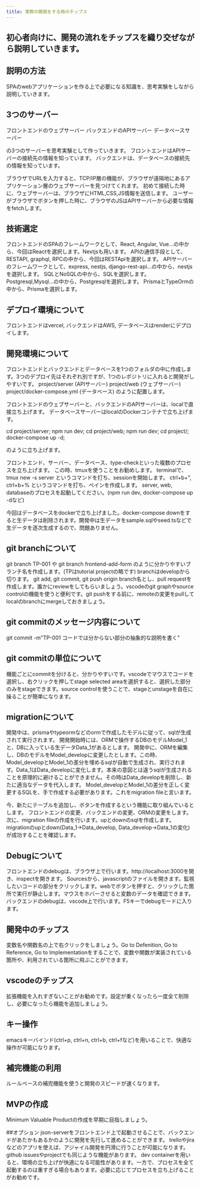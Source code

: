 ```yaml
---
title: 実際の開発をする時のチップス
---
```


## 初心者向けに、開発の流れをチップスを織り交ぜながら説明していきます。

## 説明の方法
SPAのwebアプリケーションを作る上で必要になる知識を、思考実験をしながら説明していきます。

## 3つのサーバー
フロントエンドのウェブサーバー
バックエンドのAPIサーバー
データベースサーバー

の3つのサーバーを思考実験として作っていきます。
フロントエンドはAPIサーバーの接続先の情報を知っています。
バックエンドは、データベースの接続先の情報を知っています。

ブラウザでURLを入力すると、TCP/IP層の機能が、ブラウザが遠隔地にあるアプリケーション層のウェブサーバーを見つけてくれます。
初めて接続した時に、ウェブサーバーは、ブラウザにHTML,CSS,JS情報を送信します。
ユーザーがブラウザでボタンを押した時に、ブラウザのJSはAPIサーバーから必要な情報をfetchします。


## 技術選定
フロントエンドのSPAのフレームワークとして、React, Angular, Vue...の中から、今回はReactを選択します。Nextjsも用います。
APIの通信手段として、RESTAPI, graphql, RPCの中から、今回はRESTApiを選択します。
APIサーバーのフレームワークとして、express, nestjs, django-rest-api...の中から、nestjsを選択します。
SQLとNoSQLの中から、SQLを選択します。Postgresql,Mysql...の中から、Postgresqlを選択します。
PrismaとTypeOrmの中から、Prismaを選択します。

## デプロイ環境について
フロントエンドはvercel, バックエンドはAWS, データベースはrenderにデプロイします。

## 開発環境について
フロントエンドとバックエンドとデータベースを1つのフォルダの中に作成します。3つのデプロイ先はそれぞれ別ですが、1つのレポジトリに入れると開発がしやすいです。
project/server (APIサーバー)
project/web (ウェブサーバー)
project/docker-compose.yml (データベース)
のように配置します。

フロントエンドのウェブサーバーと、バックエンドのAPIサーバーは、localで直接立ち上げます。
データベースサーバーはlocalのDockerコンテナで立ち上げます。

cd project/server; npm run dev;
cd project/web; npm run dev;
cd project/; docker-compose up -d;

のように立ち上げます。

フロントエンド、サーバー、データベース、type-checkといった複数のプロセスを立ち上げます。
この時、tmuxを使うことをお勧めします。
terminalで、tmux new -s server というコマンドを打ち、sessionを開始します。
ctrl+b+", ctrl+b+% というコマンドを打ち、ペインを作成します。
server, web, databaseのプロセスを起動してください。(npm run dev, docker-compose up -dなど)

今回はデータベースをdockerで立ち上げました。docker-compose downをすると生データは削除されます。開発中は生データをsample.sqlやseed.tsなどで生データを逐次生成するので、問題ありません。

## git branchについて
git branch TP-001 や git branch frontend-add-form
のように分かりやすいブランチ名を作成します。(TPはtutorial projectの略です)
branchはdevelopから切ります。
git add, git commit, git push origin branch名とし、pull requestを作成します。誰かにreviewをしてもらいましょう。vscodeのgit graphやsource controlの機能を使うと便利です。git pushをする前に、remoteの変更をpullしてlocalのbranchにmergeしておきましょう。

## git commitのメッセージ内容について
git commit -m"TP-001 コードでは分からない部分の抽象的な説明を書く"

## git commitの単位について
機能ごとにcommitを分けると、分かりやすいです。vscodeでマウスでコードを選択し、右クリックを押してstage selected areaを選択すると、選択した部分のみをstageできます。source controlを使うことで、stageとunstageを自在に操ることが簡単になります。

## migrationについて
開発中は、prismaやtypeormなどのormで作成したモデルに従って、sqlが生成されて実行されます。
開発開始時には、ORMで操作するDBのモデルModel_1と、DBに入っている生データData_1があるとします。
開発中に、ORMを編集し、DBのモデルをModel_developに変更したとします。この時、Model_developとModel_1の差分を埋めるsqlが自動で生成され、実行されます。Data_1はData_developに変化します。本来の意図とは違うsqlが生成されることを原理的に避けることができません。その時はData_developを削除し、新たに適当なデータを代入します。
Model_developとModel_1の差分を正しく変更するSQLを、手で作成する必要があります。これをmigration fileと言います。

今、新たにテーブルを追加し、ボタンを作成するという機能に取り組んでいるとします。
フロントエンドの変更、バックエンドの変更、ORMの変更をします。
次に、migration fileの作成を行います。upとdownのsqlを作成します。
migrationのupとdown(Data_1→Data_develop, Data_develop→Data_1の変化)が成功することを確認します。

## Debugについて
フロントエンドのdebugは、ブラウザ上で行います。http://localhost:3000を開き、inspectを開きます。
Sourcesから、javascriptのファイルを開きます。監視したいコードの部分をクリックします。webでボタンを押すと、クリックした箇所で実行が静止します。マウスをホバーさせると変数のデータを確認できます。
バックエンドのdebugは、vscode上で行います。F5キーでdebugモードに入ります。

## 開発中のチップス
変数名や関数名の上で右クリックをしましょう。Go to Defenition, Go to Reference, Go to Implementationをすることで、変数や関数が実装されている箇所や、利用されている箇所に飛ぶことができます。

## vscodeのチップス
拡張機能を入れすぎないことがお勧めです。設定が重くなったら一度全て削除し、必要になったら機能を追加しましょう。

## キー操作
emacsキーバインド(ctrl+p, ctrl+n, ctrl+b, ctrl+fなど)を用いることで、快適な操作が可能になります。

## 補完機能の利用
ルールベースの補完機能を使うと開発のスピードが速くなります。

## MVPの作成
Minimum Valuable Productの作成を早期に目指しましょう。


##オプション
json-serverをフロントエンド上で起動させることで、バックエンドがあたかもあるかのように開発を先行して進めることができます。
trelloやjiraなどのアプリを使えば、アジャイル開発を円滑に行うことが可能になります。github issuesやprojectでも同じような機能があります。
dev containerを用いると、環境の立ち上げが快適になる可能性があります。一方で、プロセスを全て起動するのは重すぎる場合もあります。必要に応じてプロセスを立ち上げることがお勧めです。
